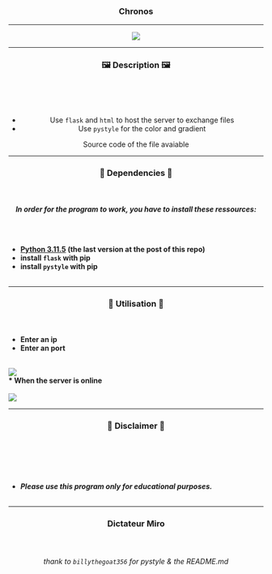 ### <p align="center"> Chronos </p>
  
-----
<p align="center"><img src="https://64.media.tumblr.com/02921350fe0b561b1515fadcca56158a/4e8e148748f4035c-37/s540x810/337259a5844b265b302a23134b92919cdf1a080e.gif"></p>

-----

### <p align="center">🖼️ Description 🖼️</p><br>

<center> 
  
<br>

* Use `flask` and `html` to host the server to exchange files
* Use `pystyle` for the color and gradient
  
Source code of the file avaiable<br>

</center>

-----

### <p align="center">📁 Dependencies 📁</p><br>

<p align="center"><strong><i>In order for the program to work, you have to install these ressources:</i></strong</p>

<br><br>
* <a href="https://www.python.org/ftp/python/3.11.5/python-3.11.5-amd64.exe">Python 3.11.5</a> (the last version at the post of this repo)
* install `flask` with pip
* install `pystyle` with pip
<br><br>

-----

### <p align="center">🔌 Utilisation 🔌</p><br>
  
* Enter an ip
* Enter an port
  <br><br>
 <img src="https://i.imgur.com/n2rERLg.png">
<br>
* When the server is online 
<br><br>
<img src="https://i.imgur.com/2Hspgvv.png">
  
-----

### <p align="center">📌 Disclaimer 📌</p><br>

<br><br>
* ***Please use this program only for educational purposes.***
<br><br>

-----

  ### <p align="center">Dictateur Miro</p> <br>

  ###### <p align="center">thank to `billythegoat356` for pystyle & the README.md</p>
